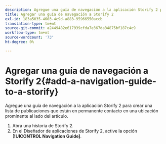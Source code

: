 ```yaml
---
description: Agregue una guía de navegación a la aplicación Storify 2 para crear una lista de publicaciones que están en permanente contacto en una ubicación prominente al lado del artículo.
title: Agregar una guía de navegación a Storify 2
exl-id: 183a5035-4603-4c9d-a883-95966550accb
translation-type: tm+mt
source-git-commit: a2449482e617939cfda7e367da34875bf187c4c9
workflow-type: tm+mt
source-wordcount: '73'
ht-degree: 0%

---
```


# Agregar una guía de navegación a Storify 2{#add-a-navigation-guide-to-a-storify}

Agregue una guía de navegación a la aplicación Storify 2 para crear una lista de publicaciones que están en permanente contacto en una ubicación prominente al lado del artículo.

1. Abra una historia de Storify 2.
1. En el Diseñador de aplicaciones de Storify 2, active la opción **[!UICONTROL Navigation Guide]**.
